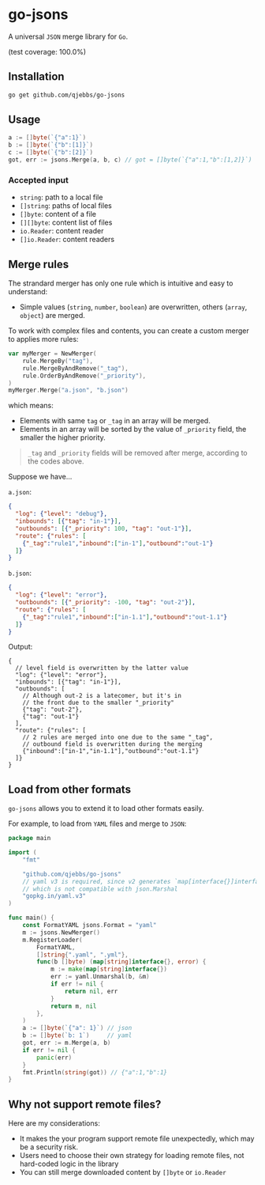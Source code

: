 # go-jsons

A universal `JSON` merge library for `Go`. 

(test coverage: 100.0%)

## Installation

```bash
go get github.com/qjebbs/go-jsons
```

## Usage

```go
a := []byte(`{"a":1}`)
b := []byte(`{"b":[1]}`)
c := []byte(`{"b":[2]}`)
got, err := jsons.Merge(a, b, c) // got = []byte(`{"a":1,"b":[1,2]}`)
```

### Accepted input

- `string`: path to a local file
- `[]string`: paths of local files
- `[]byte`: content of a file
- `[][]byte`: content list of files
- `io.Reader`: content reader
- `[]io.Reader`: content readers

## Merge rules

The strandard merger has only one rule which is intuitive and easy to understand:

- Simple values (`string`, `number`, `boolean`) are overwritten, others (`array`, `object`) are merged.

To work with complex files and contents, you can create a custom merger to applies more rules:

```go
var myMerger = NewMerger(
	rule.MergeBy("tag"),
	rule.MergeByAndRemove("_tag"),
	rule.OrderByAndRemove("_priority"),
)
myMerger.Merge("a.json", "b.json")
```

which means:

- Elements with same `tag` or `_tag` in an array will be merged.
- Elements in an array will be sorted by the value of `_priority` field, the smaller the higher priority.

> `_tag` and `_priority` fields will be removed after merge, according to the codes above.

Suppose we have...

`a.json`:

```json
{
  "log": {"level": "debug"},
  "inbounds": [{"tag": "in-1"}],
  "outbounds": [{"_priority": 100, "tag": "out-1"}],
  "route": {"rules": [
    {"_tag":"rule1","inbound":["in-1"],"outbound":"out-1"}
  ]}
}
```

`b.json`:

```json
{
  "log": {"level": "error"},
  "outbounds": [{"_priority": -100, "tag": "out-2"}],
  "route": {"rules": [
    {"_tag":"rule1","inbound":["in-1.1"],"outbound":"out-1.1"}
  ]}
}
```

Output:

```jsonc
{
  // level field is overwritten by the latter value
  "log": {"level": "error"},
  "inbounds": [{"tag": "in-1"}],
  "outbounds": [
    // Although out-2 is a latecomer, but it's in 
    // the front due to the smaller "_priority"
    {"tag": "out-2"},
    {"tag": "out-1"}
  ],
  "route": {"rules": [
    // 2 rules are merged into one due to the same "_tag",
    // outbound field is overwritten during the merging
    {"inbound":["in-1","in-1.1"],"outbound":"out-1.1"}
  ]}
}
```

## Load from other formats

`go-jsons` allows you to extend it to load other formats easily.

For example, to load from `YAML` files and merge to `JSON`:

```go
package main

import (
	"fmt"

	"github.com/qjebbs/go-jsons"
	// yaml v3 is required, since v2 generates `map[interface{}]interface{}`,
	// which is not compatible with json.Marshal
	"gopkg.in/yaml.v3"
)

func main() {
	const FormatYAML jsons.Format = "yaml"
	m := jsons.NewMerger()
	m.RegisterLoader(
		FormatYAML,
		[]string{".yaml", ".yml"},
		func(b []byte) (map[string]interface{}, error) {
			m := make(map[string]interface{})
			err := yaml.Unmarshal(b, &m)
			if err != nil {
				return nil, err
			}
			return m, nil
		},
	)
	a := []byte(`{"a": 1}`) // json
	b := []byte(`b: 1`)     // yaml
	got, err := m.Merge(a, b)
	if err != nil {
		panic(err)
	}
	fmt.Println(string(got)) // {"a":1,"b":1}
}
```

## Why not support remote files?

Here are my considerations:

- It makes the your program support remote file unexpectedly, which may be a security risk.
- Users need to choose their own strategy for loading remote files, not hard-coded logic in the library
- You can still merge downloaded content by `[]byte` or `io.Reader`